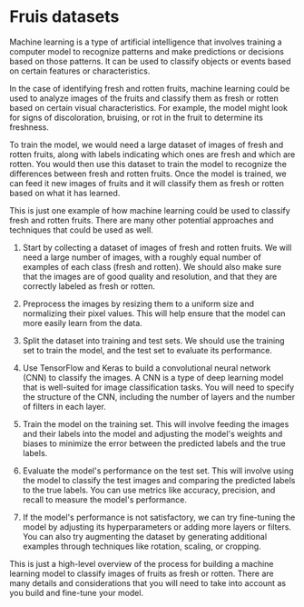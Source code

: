 # Fruis datasets

Machine learning is a type of artificial intelligence that involves training a computer model to recognize patterns and make predictions or decisions based on those patterns. It can be used to classify objects or events based on certain features or characteristics.

In the case of identifying fresh and rotten fruits, machine learning could be used to analyze images of the fruits and classify them as fresh or rotten based on certain visual characteristics. For example, the model might look for signs of discoloration, bruising, or rot in the fruit to determine its freshness.

To train the model, we would need a large dataset of images of fresh and rotten fruits, along with labels indicating which ones are fresh and which are rotten. You would then use this dataset to train the model to recognize the differences between fresh and rotten fruits. Once the model is trained, we can feed it new images of fruits and it will classify them as fresh or rotten based on what it has learned.

This is just one example of how machine learning could be used to classify fresh and rotten fruits. There are many other potential approaches and techniques that could be used as well.


1. Start by collecting a dataset of images of fresh and rotten fruits. We will need a large number of images, with a roughly equal number of examples of each class (fresh and rotten). We should also make sure that the images are of good quality and resolution, and that they are correctly labeled as fresh or rotten.

2. Preprocess the images by resizing them to a uniform size and normalizing their pixel values. This will help ensure that the model can more easily learn from the data.

3. Split the dataset into training and test sets. We should use the training set to train the model, and the test set to evaluate its performance.

4. Use TensorFlow and Keras to build a convolutional neural network (CNN) to classify the images. A CNN is a type of deep learning model that is well-suited for image classification tasks. You will need to specify the structure of the CNN, including the number of layers and the number of filters in each layer.

5. Train the model on the training set. This will involve feeding the images and their labels into the model and adjusting the model's weights and biases to minimize the error between the predicted labels and the true labels.

6. Evaluate the model's performance on the test set. This will involve using the model to classify the test images and comparing the predicted labels to the true labels. You can use metrics like accuracy, precision, and recall to measure the model's performance.

7. If the model's performance is not satisfactory, we can try fine-tuning the model by adjusting its hyperparameters or adding more layers or filters. You can also try augmenting the dataset by generating additional examples through techniques like rotation, scaling, or cropping.

This is just a high-level overview of the process for building a machine learning model to classify images of fruits as fresh or rotten. There are many details and considerations that you will need to take into account as you build and fine-tune your model.